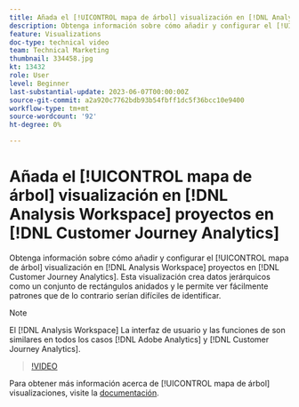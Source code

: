 ```yaml
---
title: Añada el [!UICONTROL mapa de árbol] visualización en [!DNL Analysis Workspace] proyectos
description: Obtenga información sobre cómo añadir y configurar el [!UICONTROL mapa de árbol] visualización en [!DNL Analysis Workspace] proyectos en [!DNL Customer Journey Analytics].
feature: Visualizations
doc-type: technical video
team: Technical Marketing
thumbnail: 334458.jpg
kt: 13432
role: User
level: Beginner
last-substantial-update: 2023-06-07T00:00:00Z
source-git-commit: a2a920c7762bdb93b54fbff1dc5f36bcc10e9400
workflow-type: tm+mt
source-wordcount: '92'
ht-degree: 0%

---
```


# Añada el [!UICONTROL mapa de árbol] visualización en [!DNL Analysis Workspace] proyectos en [!DNL Customer Journey Analytics]

Obtenga información sobre cómo añadir y configurar el [!UICONTROL mapa de árbol] visualización en [!DNL Analysis Workspace] proyectos en [!DNL Customer Journey Analytics]. Esta visualización crea datos jerárquicos como un conjunto de rectángulos anidados y le permite ver fácilmente patrones que de lo contrario serían difíciles de identificar.

>[!NOTE]
>
>El [!DNL Analysis Workspace] La interfaz de usuario y las funciones de son similares en todos los casos [!DNL Adobe Analytics] y [!DNL Customer Journey Analytics].

>[!VIDEO](https://video.tv.adobe.com/v/334458/?quality=12&learn=on)

Para obtener más información acerca de [!UICONTROL mapa de árbol] visualizaciones, visite la [documentación](https://experienceleague.adobe.com/docs/analytics-platform/using/cja-workspace/visualizations/treemap.html).
